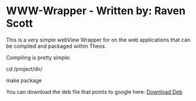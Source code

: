 # WWW-Wrapper - Written by: Raven Scott

This is a very simple webView Wrapper for on the web applications that can be compiled and packaged within Theos.

Compiling is pretty simple:

cd /project/dir/ 

make package


You can download the deb file that points to google here: 
[Download Deb](https://github.com/snxraven/www-wrapper/blob/master/packages/com.snxraven.www-wrapper_0.0.1-3%2Bdebug_iphoneos-arm.deb)
